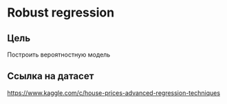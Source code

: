 # Robust regression
## Цель    
Построить вероятностную модель  
## Ссылка на датасет  
https://www.kaggle.com/c/house-prices-advanced-regression-techniques  

